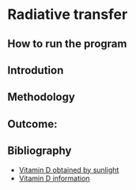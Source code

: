 # Radiative transfer

## How to run the program

## Introdution

## Methodology

## Outcome:
## Bibliography
- [Vitamin D obtained by sunlight](http://www.fundaciondn.org/reto/la-vitamina-d-la-de-la-luz-del-sol/?fbclid=IwAR2u47-OlbKQqV20ZUsU_-hjoF41DZp2SRDyKN9KwALsftvezPtMaA5GKqM)
- [Vitamin D information](https://www.ncbi.nlm.nih.gov/pmc/articles/PMC3897598/?fbclid=IwAR2aO93VCq1d-P38d-78dmIxr7gtQLNWCd_FlABwEJEpYLZssLmnR_uovio)
